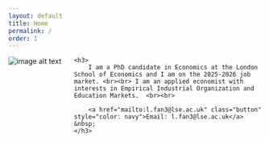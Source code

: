 ```yaml
---
layout: default
title: Home
permalink: /
order: 1
---
```


<p>
    <img src="../../assets/lin_fan_23-24-648x648.jpg"
    img style="float: left; padding-right: 5%; padding-bottom: 12.5%"
    srcset="../../assets/lin_fan_23-24-648x648.jpg 648w, ../../assets/lin_fan_23-24-300x300.jpg 320w"
    sizes="(min-width: 768px) 32vw, 100vw"
    alt="image alt text">


    <h3>
        I am a PhD candidate in Economics at the London School of Economics and I am on the 2025-2026 job market. <br><br> I am an applied economist with interests in Empirical Industrial Organization and Education Markets.  <br><br>
        
        <a href="mailto:l.fan3@lse.ac.uk" class="button" style="color: navy">Email: l.fan3@lse.ac.uk</a> &nbsp; 
    </h3>
</p>